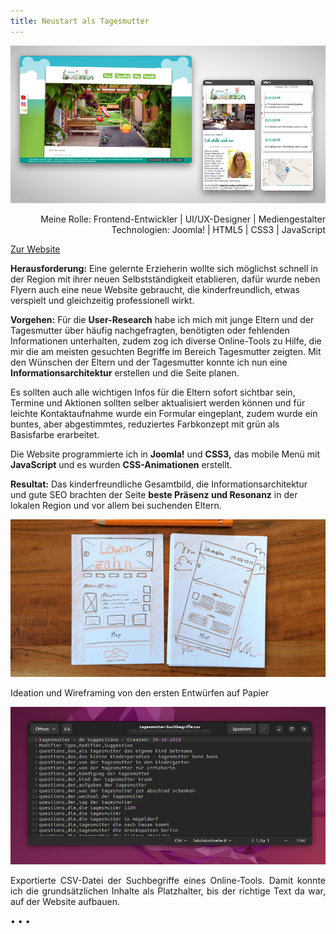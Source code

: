 ```yaml
---
title: Neustart als Tagesmutter
---
```


![Website Kita Löwenzahn](../images/Website_Kita_Loew_web1.jpg)

<p style="font-size: var(--fs-small-text);text-align: right;">Meine Rolle: Frontend-Entwickler | UI/UX-Designer | Mediengestalter<br/>
Technologien: Joomla! | HTML5 | CSS3 | JavaScript</p>

[Zur Website](https://xn--kindertagespflege-lwenzahn-uvc.de/index.php)

**Herausforderung:** Eine gelernte Erzieherin wollte sich möglichst schnell in der Region mit ihrer neuen Selbstständigkeit etablieren, dafür wurde neben Flyern auch eine neue Website gebraucht, die kinderfreundlich, etwas verspielt und gleichzeitig professionell wirkt.

**Vorgehen:** Für die **User-Research** habe ich mich mit junge Eltern und der Tagesmutter über häufig nachgefragten, benötigten oder fehlenden Informationen unterhalten, zudem zog ich diverse Online-Tools zu Hilfe, die mir die am meisten gesuchten Begriffe im Bereich Tagesmutter zeigten. Mit den Wünschen der Eltern und der Tagesmutter konnte ich nun eine **Informationsarchitektur** erstellen und die Seite planen.

Es sollten auch alle wichtigen Infos für die Eltern sofort sichtbar sein, Termine und Aktionen sollten selber aktualisiert werden können und für leichte Kontaktaufnahme wurde ein Formular eingeplant, zudem wurde ein buntes, aber abgestimmtes, reduziertes Farbkonzept mit grün als Basisfarbe erarbeitet.

Die Website programmierte ich in **Joomla!** und **CSS3,** das mobile Menü mit **JavaScript** und es wurden **CSS-Animationen** erstellt.

**Resultat:** Das kinderfreundliche Gesamtbild, die Informationsarchitektur und gute SEO brachten der Seite **beste Präsenz und Resonanz** in der lokalen Region und vor allem bei suchenden Eltern.

![Wireframe der Website](../images/LoewWireframe.jpg)

<p style="font-size: var(--fs-small-text);text-align: justify;">Ideation und Wireframing von den ersten Entwürfen auf Papier</p>

![Suchbegriffe im Bereich Tagesmütter](../images/SearchWordsCSV_KiTaLa.jpg)

<p style="font-size: var(--fs-small-text);text-align: justify;">Exportierte CSV-Datei der Suchbegriffe eines Online-Tools. Damit konnte ich die grundsätzlichen Inhalte als Platzhalter, bis der richtige Text da war, auf der Website aufbauen.</p>

<p>&bull; &bull; &bull;</p>
